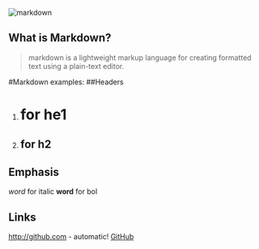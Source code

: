 


![markdown](https://upload.wikimedia.org/wikipedia/commons/thumb/4/48/Markdown-mark.svg/1200px-Markdown-mark.svg.png)


## What is Markdown?

> markdown is a lightweight markup language for creating formatted text using a plain-text editor.

#Markdown examples:
##Headers
1. # for he1
2. ## for h2

## Emphasis
*word* for italic
**word** for bol

## Links
http://github.com - automatic!
[GitHub](http://github.com)